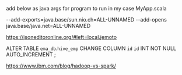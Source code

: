 add below as java args for program to run in my case MyApp.scala

--add-exports=java.base/sun.nio.ch=ALL-UNNAMED  --add-opens java.base/java.net=ALL-UNNAMED

https://jsoneditoronline.org/#left=local.jemoto


ALTER TABLE `ema_db`.`hive_emp`
CHANGE COLUMN `id` `id` INT NOT NULL AUTO_INCREMENT ;



https://www.ibm.com/blog/hadoop-vs-spark/

